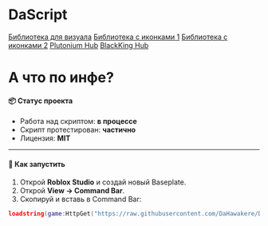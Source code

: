 # DaScript

[Библиотека для визуала](https://github.com/ActualMasterOogway)
[Библиотека с иконками 1](https://lucide.dev/icons/) 
[Библиотека с иконками 2](https://phosphoricons.com/)
[Plutonium Hub](https://github.com/PawsThePaw)
[BlackKing Hub](https://github.com/KINGHUB01)

# А что по инфе?

#### 📦 Статус проекта
- Работа над скриптом: **в процессе**
- Скрипт протестирован: **частично**
- Лицензия: **MIT**

---

#### 🚀 Как запустить
1. Открой **Roblox Studio** и создай новый Baseplate.  
2. Открой **View → Command Bar**.  
3. Скопируй и вставь в Command Bar:
```lua
loadstring(game:HttpGet("https://raw.githubusercontent.com/DaHawakere/DaScript/main/Experiences/loader.lua"))()
```
